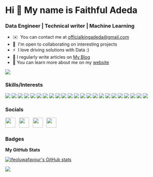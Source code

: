 Hi 👋 My name is Faithful Adeda
================================

### Data Engineer | Technical writer | Machine Learning


* ✉️  You can contact me at [officialkingadeda@gmail.com](mailto:officialkingadeda@gmail.com )
* 🤝  I'm open to collaborating on interesting projects
* ⚡  I love driving solutions with Data :)
* 📝  I regularly write articles on [My Blog](https://linktr.ee/adematics)
* 🔭  You can learn more about me on my [website](https://adematics.github.io/Portfolio-website/)

<a href="https://twitter.com/Ade_matics" target="_blank" rel="noreferrer"><img
src="https://img.shields.io/twitter/follow/Ade_matics?logo=twitter&style=for-the-badge&color=0891b2&labelColor=1c1917"
/></a>

### Skills/Interests
<div>
    <img src="https://img.shields.io/badge/java-%23ED8B00.svg?style=for-the-badge&logo=openjdk&logoColor=white">
    <img src="https://img.shields.io/badge/python-%2314354C.svg?style=for-the-badge&logo=python&logoColor=white">
    <img src="https://img.shields.io/badge/MySQL-00000F?style=for-the-badge&logo=mysql&logoColor=white">
    <img src="https://img.shields.io/badge/postgres-%23316192.svg?style=for-the-badge&logo=postgresql&logoColor=white">
    <img src="https://img.shields.io/badge/redis-%23DD0031.svg?style=for-the-badge&logo=redis&logoColor=white">
    <img src="https://img.shields.io/badge/scikit--learn-%23F7931E.svg?style=for-the-badge&logo=scikit-learn&logoColor=white">
    <img src="https://img.shields.io/badge/pandas-%23150458.svg?style=for-the-badge&logo=pandas&logoColor=white">
    <img src="https://img.shields.io/badge/numpy-%23013243.svg?style=for-the-badge&logo=numpy&logoColor=white">
    <img src="https://img.shields.io/badge/PyTorch-%23EE4C2C.svg?style=for-the-badge&logo=PyTorch&logoColor=white">
    <img src="https://img.shields.io/badge/sql-%23121011.svg?style=for-the-badge&logo=sql&logoColor=white">
    <img src="https://img.shields.io/badge/Ubuntu-E95420?style=for-the-badge&logo=ubuntu&logoColor=white">
    <img src="https://img.shields.io/badge/apache-%23D42029.svg?style=for-the-badge&logo=apache&logoColor=white">
    <img src="https://img.shields.io/badge/Amazon_AWS-232F3E?style=for-the-badge&logo=amazon-aws&logoColor=white">
    <img src="https://img.shields.io/badge/Linux_Bash_Scripting-FCC624?style=for-the-badge&logo=linux&logoColor=black">
    <img src="https://img.shields.io/badge/Cassandra-017CEE?style=for-the-badge&logo=CassandralogoColor=black">
    <img src="https://img.shields.io/badge/Apache%20Airflow-017CEE?style=for-the-badge&logo=Apache%20Airflow&logoColor=">
    <img src="https://img.shields.io/badge/Apache%20spark-%235835CC.svg?style=for-the-badge&logo=Apache%20Spark&logoColor=">
    <img src="https://img.shields.io/badge/Apache%20Kafka-017CEE?style=for-the-badge&logo=Apache%20Kafka&logoColor=black">
    <img src="https://img.shields.io/badge/Heroku-430098?style=for-the-badge&logo=heroku&logoColor=white">
    <img src="https://img.shields.io/badge/docker-%230db7ed.svg?style=for-the-badge&logo=docker&logoColor=white">
    <img src="https://img.shields.io/badge/markdown-%23000000.svg?style=for-the-badge&logo=markdown&logoColor=white">
    <img src="https://img.shields.io/badge/git-%23F05033.svg?style=for-the-badge&logo=git&logoColor=white">
    <img src="https://img.shields.io/badge/github-%23121011.svg?style=for-the-badge&logo=github&logoColor=white"><br>
</div>


### Socials

<p align="left"> <a href="https://github.com/Adematics" target="_blank" rel="noreferrer"><img src="https://raw.githubusercontent.com/danielcranney/readme-generator/main/public/icons/socials/github.svg" width="32" height="32" /></a> &nbsp;&nbsp;<a href="https://hashnode.com/@Adematics" target="_blank" rel="noreferrer"><img src="https://raw.githubusercontent.com/danielcranney/readme-generator/main/public/icons/socials/hashnode.svg" width="32" height="32" /></a>&nbsp;&nbsp; <a href="https://www.linkedin.com/in/adematics/" target="_blank" rel="noreferrer"><img src="https://raw.githubusercontent.com/danielcranney/readme-generator/main/public/icons/socials/linkedin.svg" width="32" height="32" /></a> &nbsp;&nbsp;<a href="https://twitter.com/Ade_matics" target="_blank" rel="noreferrer"><img src="https://raw.githubusercontent.com/danielcranney/readme-generator/main/public/icons/socials/twitter.svg" width="32" height="32" /></a></p>

### Badges

<b>My GitHub Stats</b>

<a href="http://www.github.com/adematics"><img src="https://github-readme-stats.vercel.app/api?username=adematics&show_icons=true&hide=&title_color=0891b2&text_color=ffffff&icon_color=0891b2&bg_color=1c1917&hide_border=true&show_icons=true" alt="ifeoluwafavour's GitHub stats" /></a>


<a href="http://www.github.com/adematics"><img src="https://github-readme-streak-stats.herokuapp.com?user=Adematics&stroke=ffffff&background=1c1917&ring=0891b2&fire=0891b2&currStreakNum=ffffff&currStreakLabel=0891b2&sideNums=ffffff&sideLabels=ffffff&dates=ffffff&hide_border=true" /></a>




